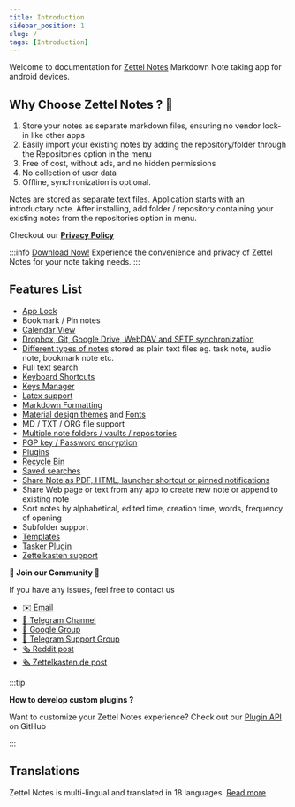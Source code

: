 ```yaml
---
title: Introduction
sidebar_position: 1
slug: /
tags: [Introduction]
---
```


Welcome to documentation for [Zettel Notes](./download) Markdown Note taking app for android devices.

## Why Choose Zettel Notes ? 🚀

1. Store your notes as separate markdown files, ensuring no vendor lock-in like other apps
3. Easily import your existing notes by adding the repository/folder through the Repositories option in the menu
4. Free of cost, without ads, and no hidden permissions
5. No collection of user data
6. Offline, synchronization is optional.

Notes are stored as separate text files. Application starts with an introductary note. After installing, add folder / repository containing your existing notes from the repositories option in menu.

Checkout our **[Privacy Policy](https://thedoc.eu.org/zettel-notes/privacy)**

:::info
[Download Now!](./download) Experience the convenience and privacy of Zettel Notes for your note taking needs. 
:::

## Features List

-  [App Lock](./app-lock.md)
-  Bookmark / Pin notes
-  [Calendar View](./calendar.md)
-  [Dropbox, Git, Google Drive, WebDAV and SFTP synchronization](./repository/synchronization/index.md)
-  [Different types of notes](./note/note-types) stored as plain text files eg. task note, audio note, bookmark note etc.
-  Full text search
-  [Keyboard Shortcuts](./keyboard-shortcuts)
-  [Keys Manager](./repository/synchronization/keys-manager.md)
-  [Latex support](./note/editor/markdown#latex)
-  [Markdown Formatting](./note/editor/markdown)
-  [Material design themes](./themes/app-theme.md) and [Fonts](./themes/font-downloader.md)
-  MD / TXT / ORG file support
-  [Multiple note folders / vaults / repositories](./repository/index.md)
-  [PGP key / Password encryption](./repository/encryption.md)
-  [Plugins](./plugins/)
-  [Recycle Bin](./recycle-bin)
-  [Saved searches](./saved-searches)
-  [Share Note as PDF, HTML, launcher shortcut or pinned notifications](/category/share-notes)
-  Share Web page or text from any app to create new note or append to existing note
-  Sort notes by alphabetical, edited time, creation time, words, frequency of opening
-  Subfolder support
-  [Templates](./templates.md)
-  [Tasker Plugin](./tasker.md)
-  [Zettelkasten support](./note/editor/zettelkasten)



**💬 Join our Community 💬**

If you have any issues, feel free to contact us

- [✉️ Email](mailto:info@thedoc.eu.org)
- [📣 Telegram Channel](https://t.me/zettelnotes)
- [👥 Google Group](https://groups.google.com/g/znotes)
- [👥 Telegram Support Group](https://t.me/joinchat/DZ2eFcOk3Mo4MDk1)
- [🗞️ Reddit post](https://www.reddit.com/r/Zettelkasten/comments/npr00a/introducing_my_new_android_app_for_zettelkasten/)
- [🗞️ Zettelkasten.de post](https://forum.zettelkasten.de/discussion/1844/introducing-my-new-android-app-for-zettelkasten-zettel-notes/)

:::tip

**How to develop custom plugins ?**

Want to customize your Zettel Notes experience? Check out our [Plugin API](https://github.com/damionx7/Zettel-Notes-Plugin-Api) on GitHub

::: 

## Translations

Zettel Notes is multi-lingual and translated in 18 languages. [Read more](./translations)
